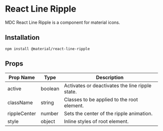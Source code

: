 # React Line Ripple

MDC React Line Ripple is a component for material icons.

## Installation

```
npm install @material/react-line-ripple
```

## Props

Prop Name | Type | Description
--- | --- | ---
active | boolean | Activates or deactivates the line ripple state.
className | string | Classes to be applied to the root element.
rippleCenter | number | Sets the center of the ripple animation.
style | object | Inline styles of root element.
